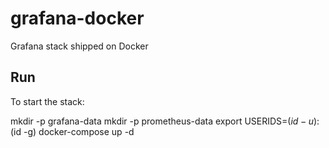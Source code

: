 # grafana-docker
Grafana stack shipped on Docker

## Run
To start the stack:

mkdir -p grafana-data
mkdir -p prometheus-data
export USERIDS=$(id -u):$(id -g)
docker-compose up -d

